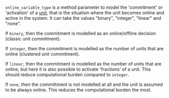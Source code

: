 `online_variable_type` is a method parameter to model the 'commitment' or 'activation' of a [unit](@ref),
that is the situation where the unit becomes online and active in the system. It can take the values "binary", "integer", "linear" and "none".

If `binary`, then the commitment is modelled as an online/offline decision (classic unit commitment).

If `integer`, then the commitment is modelled as the number of units that are online (clustered unit commitment). 

If `linear`, then the commitment is modelled as the number of units that are online, but here it is also possible to activate 'fractions' of a unit. This should reduce computational burden compared to `integer`.

If `none`, then the committment is not modelled at all and the unit is assumed to be always online. This reduces the computational burden the most.

